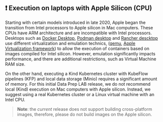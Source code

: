 ## &#x2757; Execution on laptops with Apple Silicon (CPU)
Starting with certain models introduced in late 2020, Apple began the transition from Intel processors to Apple silicon in Mac computers.
These CPUs have ARM architecture and are incompatible with Intel processors. Desktops such as [Docker Desktop](https://www.docker.com/products/docker-desktop/),
[Podman desktop](https://podman-desktop.io/) and [Rancher descktop](https://docs.rancherdesktop.io/) use different virtualization and emulation technics,
([qemu](https://www.qemu.org/), [Apple Virtualization framework](https://developer.apple.com/documentation/virtualization))
to allow the execution of containers based on images compiled for Intel silicon. However, emulation significantly
impacts performance, and there are additional restrictions, such as Virtual Machine RAM size.

On the other hand, executing a Kind Kubernetes cluster with KubeFlow pipelines (KFP) and local data storage (Minio)
requires a significant amount of memory. For this initial Data Prep LAB release, we do not recommend local (Kind)
execution on Mac computers with Apple silicon. Instead, we suggest using a real Kubernetes cluster or a Linux virtual
machine with an Intel CPU.

> **Note**: the *current* release does not support building cross-platform images, therefore, please do not build images 
on the Apple silicon. 